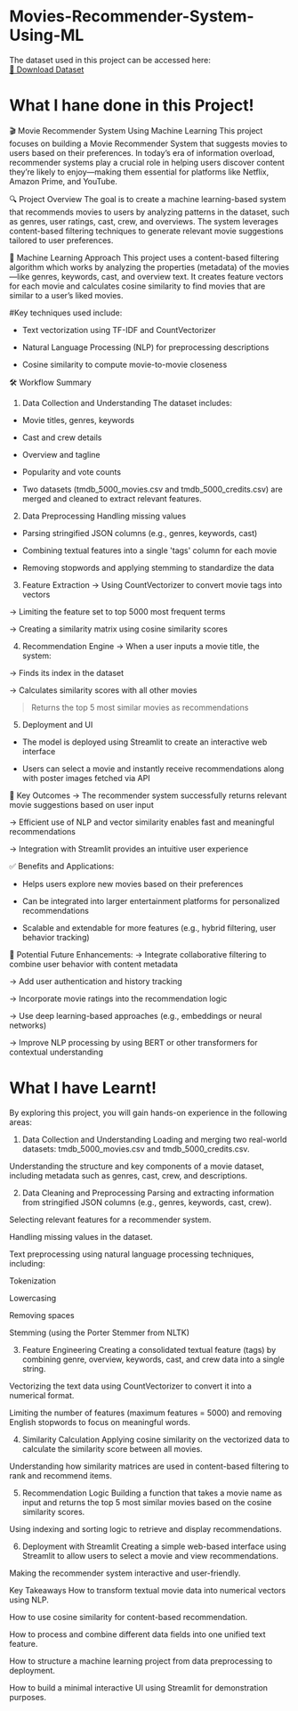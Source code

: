# Movies-Recommender-System-Using-ML
The dataset used in this project can be accessed here:  
[📁 Download Dataset](https://www.kaggle.com/datasets/tmdb/tmdb-movie-metadata)
# What I hane done in this Project!
🎬 Movie Recommender System Using Machine Learning
This project focuses on building a Movie Recommender System that suggests movies to users based on their preferences. In today’s era of information overload, recommender systems play a crucial role in helping users discover content they’re likely to enjoy—making them essential for platforms like Netflix, Amazon Prime, and YouTube.

🔍 Project Overview
The goal is to create a machine learning-based system that recommends movies to users by analyzing patterns in the dataset, such as genres, user ratings, cast, crew, and overviews. The system leverages content-based filtering techniques to generate relevant movie suggestions tailored to user preferences.

🧠 Machine Learning Approach
This project uses a content-based filtering algorithm which works by analyzing the properties (metadata) of the movies—like genres, keywords, cast, and overview text. It creates feature vectors for each movie and calculates cosine similarity to find movies that are similar to a user’s liked movies.

#Key techniques used include:

- Text vectorization using TF-IDF and CountVectorizer

- Natural Language Processing (NLP) for preprocessing descriptions

- Cosine similarity to compute movie-to-movie closeness

🛠 Workflow Summary
1. Data Collection and Understanding
The dataset includes:

- Movie titles, genres, keywords

- Cast and crew details

- Overview and tagline

- Popularity and vote counts

- Two datasets (tmdb_5000_movies.csv and tmdb_5000_credits.csv) are merged and cleaned to extract relevant features.

2. Data Preprocessing
Handling missing values

- Parsing stringified JSON columns (e.g., genres, keywords, cast)

- Combining textual features into a single 'tags' column for each movie

- Removing stopwords and applying stemming to standardize the data

3. Feature Extraction
-> Using CountVectorizer to convert movie tags into vectors

-> Limiting the feature set to top 5000 most frequent terms

-> Creating a similarity matrix using cosine similarity scores

4. Recommendation Engine
-> When a user inputs a movie title, the system:

-> Finds its index in the dataset

-> Calculates similarity scores with all other movies

> Returns the top 5 most similar movies as recommendations

5. Deployment and UI
- The model is deployed using Streamlit to create an interactive web interface

- Users can select a movie and instantly receive recommendations along with poster images fetched via API

🎯 Key Outcomes
-> The recommender system successfully returns relevant movie suggestions based on user input

-> Efficient use of NLP and vector similarity enables fast and meaningful recommendations

-> Integration with Streamlit provides an intuitive user experience

✅ Benefits and Applications:
- Helps users explore new movies based on their preferences

- Can be integrated into larger entertainment platforms for personalized recommendations

- Scalable and extendable for more features (e.g., hybrid filtering, user behavior tracking)

🚀 Potential Future Enhancements:
-> Integrate collaborative filtering to combine user behavior with content metadata

-> Add user authentication and history tracking

-> Incorporate movie ratings into the recommendation logic

-> Use deep learning-based approaches (e.g., embeddings or neural networks)

-> Improve NLP processing by using BERT or other transformers for contextual understanding

# What I have Learnt!
By exploring this project, you will gain hands-on experience in the following areas:

1. Data Collection and Understanding
Loading and merging two real-world datasets: tmdb_5000_movies.csv and tmdb_5000_credits.csv.

Understanding the structure and key components of a movie dataset, including metadata such as genres, cast, crew, and descriptions.

2. Data Cleaning and Preprocessing
Parsing and extracting information from stringified JSON columns (e.g., genres, keywords, cast, crew).

Selecting relevant features for a recommender system.

Handling missing values in the dataset.

Text preprocessing using natural language processing techniques, including:

Tokenization

Lowercasing

Removing spaces

Stemming (using the Porter Stemmer from NLTK)

3. Feature Engineering
Creating a consolidated textual feature (tags) by combining genre, overview, keywords, cast, and crew data into a single string.

Vectorizing the text data using CountVectorizer to convert it into a numerical format.

Limiting the number of features (maximum features = 5000) and removing English stopwords to focus on meaningful words.

4. Similarity Calculation
Applying cosine similarity on the vectorized data to calculate the similarity score between all movies.

Understanding how similarity matrices are used in content-based filtering to rank and recommend items.

5. Recommendation Logic
Building a function that takes a movie name as input and returns the top 5 most similar movies based on the cosine similarity scores.

Using indexing and sorting logic to retrieve and display recommendations.

6. Deployment with Streamlit
Creating a simple web-based interface using Streamlit to allow users to select a movie and view recommendations.

Making the recommender system interactive and user-friendly.

Key Takeaways
How to transform textual movie data into numerical vectors using NLP.

How to use cosine similarity for content-based recommendation.

How to process and combine different data fields into one unified text feature.

How to structure a machine learning project from data preprocessing to deployment.

How to build a minimal interactive UI using Streamlit for demonstration purposes.
